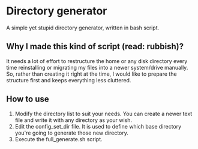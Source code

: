 # Directory generator

A simple yet stupid directory generator, written in bash script.

## Why I made this kind of script (read: rubbish)?
It needs a lot of effort to restructure the home or any disk directory every time reinstalling or migrating my files into a newer system/drive manually. So, rather than creating it right at the time, I would like to prepare the structure first and keeps everything less cluttered.

## How to use
1. Modify the directory list to suit your needs. You can create a newer text file and write it with any directory as your wish.
2. Edit the config_set_dir file. It is used to define which base directory you're going to generate those new directory.
3. Execute the full_generate.sh script.
